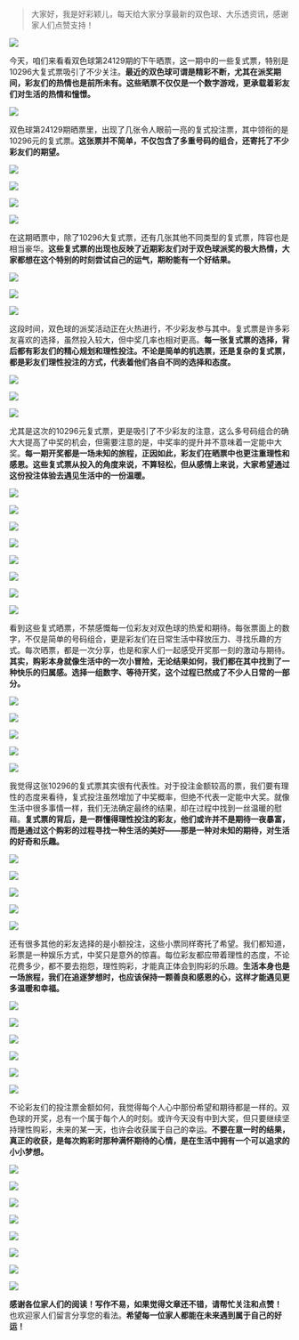 > 大家好，我是好彩颖儿，每天给大家分享最新的双色球、大乐透资讯，感谢家人们点赞支持！

![](https://cdn.jsdelivr.net/gh/wangwenjie1314/PicCDN/2024-7-11/1720660897499-image.png)


今天，咱们来看看双色球第24129期的下午晒票，这一期中的一些复式票，特别是10296大复式票吸引了不少关注。**最近的双色球可谓是精彩不断，尤其在派奖期间，彩友们的热情也是前所未有。这些晒票不仅仅是一个数字游戏，更承载着彩友们对生活的热情和憧憬。**


![](https://cdn.jsdelivr.net/gh/wangwenjie1314/PicCDN/2024-11-10/1731226071942-image.png)


双色球第24129期晒票里，出现了几张令人眼前一亮的复式投注票，其中领衔的是10296元的复式票。**这张票并不简单，不仅包含了多重号码的组合，还寄托了不少彩友们的期望。**


![](https://cdn.jsdelivr.net/gh/wangwenjie1314/PicCDN/2024-11-10/1731226083155-image.png)

![](https://cdn.jsdelivr.net/gh/wangwenjie1314/PicCDN/2024-11-10/1731226079143-image.png)


![](https://cdn.jsdelivr.net/gh/wangwenjie1314/PicCDN/2024-11-10/1731226098235-image.png)


![](https://cdn.jsdelivr.net/gh/wangwenjie1314/PicCDN/2024-11-10/1731226120540-image.png)


在这期晒票中，除了10296大复式票，还有几张其他不同类型的复式票，阵容也是相当豪华。**这些复式票的出现也反映了近期彩友们对于双色球派奖的极大热情，大家都想在这个特别的时刻尝试自己的运气，期盼能有一个好结果。**

![](https://cdn.jsdelivr.net/gh/wangwenjie1314/PicCDN/2024-11-10/1731226103130-image.png)


![](https://cdn.jsdelivr.net/gh/wangwenjie1314/PicCDN/2024-11-10/1731226092588-image.png)

![](https://cdn.jsdelivr.net/gh/wangwenjie1314/PicCDN/2024-11-10/1731226088720-image.png)


这段时间，双色球的派奖活动正在火热进行，不少彩友参与其中。复式票是许多彩友喜欢的选择，虽然投入较大，但中奖几率也相对更高。**每一张复式票的选择，背后都有彩友们的精心规划和理性投注。不论是简单的机选票，还是复杂的复式票，都是彩友们理性投注的方式，代表着他们各自不同的选择和态度。**


![](https://cdn.jsdelivr.net/gh/wangwenjie1314/PicCDN/2024-11-10/1731226134195-image.png)

![](https://cdn.jsdelivr.net/gh/wangwenjie1314/PicCDN/2024-11-10/1731226130431-image.png)

![](https://cdn.jsdelivr.net/gh/wangwenjie1314/PicCDN/2024-11-10/1731226126876-image.png)


尤其是这次的10296元复式票，更是吸引了不少彩友的注意，这么多号码组合的确大大提高了中奖的机会，但需要注意的是，中奖率的提升并不意味着一定能中大奖。**每一期开奖都是一场未知的旅程，正因如此，彩友们在晒票中也更注重理性和感恩。这些复式票从投入的角度来说，不算轻松，但从感情上来说，大家希望通过这份投注体验去遇见生活中的一份温暖。**


![](https://cdn.jsdelivr.net/gh/wangwenjie1314/PicCDN/2024-11-10/1731226144167-image.png)

![](https://cdn.jsdelivr.net/gh/wangwenjie1314/PicCDN/2024-11-10/1731226140120-image.png)


![](https://cdn.jsdelivr.net/gh/wangwenjie1314/PicCDN/2024-11-10/1731226152822-image.png)

![](https://cdn.jsdelivr.net/gh/wangwenjie1314/PicCDN/2024-11-10/1731226235915-image.png)


![](https://cdn.jsdelivr.net/gh/wangwenjie1314/PicCDN/2024-11-10/1731226268883-image.png)

![](https://cdn.jsdelivr.net/gh/wangwenjie1314/PicCDN/2024-11-10/1731226264027-image.png)

![](https://cdn.jsdelivr.net/gh/wangwenjie1314/PicCDN/2024-11-10/1731226260178-image.png)

![](https://cdn.jsdelivr.net/gh/wangwenjie1314/PicCDN/2024-11-10/1731226255255-image.png)


看到这些复式晒票，不禁感慨每一位彩友对双色球的热爱和期待。每张票面上的数字，不仅是简单的号码组合，更是彩友们在日常生活中释放压力、寻找乐趣的方式。每次晒票，都是一次分享，也是和家人们一起感受开奖那一刻的激动与期待。**其实，购彩本身就像生活中的一次小冒险，无论结果如何，我们都在其中找到了一种快乐的归属感。选择一组数字、等待开奖，这个过程已然成了不少人日常的一部分。**

![](https://cdn.jsdelivr.net/gh/wangwenjie1314/PicCDN/2024-11-10/1731226249790-image.png)


![](https://cdn.jsdelivr.net/gh/wangwenjie1314/PicCDN/2024-11-10/1731226178006-image.png)

![](https://cdn.jsdelivr.net/gh/wangwenjie1314/PicCDN/2024-11-10/1731226173787-image.png)

![](https://cdn.jsdelivr.net/gh/wangwenjie1314/PicCDN/2024-11-10/1731226168784-image.png)

![](https://cdn.jsdelivr.net/gh/wangwenjie1314/PicCDN/2024-11-10/1731226243999-image.png)


我觉得这张10296的复式票其实很有代表性。对于投注金额较高的票，我们要有理性的态度来看待，复式投注虽然增加了中奖概率，但绝不代表一定能中大奖。就像生活中很多事情一样，我们无法确定最终的结果，却在过程中找到一丝温暖的慰藉。**复式票的背后，是一群懂得理性投注的彩友，他们或许并不是期待一夜暴富，而是通过这个购彩的过程寻找一种生活的美好——那是一种对未知的期待，对生活的好奇和乐趣。**


![](https://cdn.jsdelivr.net/gh/wangwenjie1314/PicCDN/2024-11-10/1731226212834-image.png)

![](https://cdn.jsdelivr.net/gh/wangwenjie1314/PicCDN/2024-11-10/1731226209186-image.png)

![](https://cdn.jsdelivr.net/gh/wangwenjie1314/PicCDN/2024-11-10/1731226204984-image.png)

![](https://cdn.jsdelivr.net/gh/wangwenjie1314/PicCDN/2024-11-10/1731226300693-image.png)


![](https://cdn.jsdelivr.net/gh/wangwenjie1314/PicCDN/2024-11-10/1731226292130-image.png)

还有很多其他的彩友选择的是小额投注，这些小票同样寄托了希望。我们都知道，彩票是一种娱乐方式，中奖只是意外的惊喜。每位彩友都应带着理性的态度，不论花费多少，都不要去抱怨，理性购彩，才能真正体会到购彩的乐趣。**生活本身也是一场旅程，我们在追逐梦想时，也应该保持一颗善良和感恩的心，这样才能遇见更多温暖和幸福。**

![](https://cdn.jsdelivr.net/gh/wangwenjie1314/PicCDN/2024-11-10/1731226199336-image.png)

![](https://cdn.jsdelivr.net/gh/wangwenjie1314/PicCDN/2024-11-10/1731226194292-image.png)

![](https://cdn.jsdelivr.net/gh/wangwenjie1314/PicCDN/2024-11-10/1731226275034-image.png)


![](https://cdn.jsdelivr.net/gh/wangwenjie1314/PicCDN/2024-11-10/1731226287393-image.png)

![](https://cdn.jsdelivr.net/gh/wangwenjie1314/PicCDN/2024-11-10/1731226315960-image.png)

![](https://cdn.jsdelivr.net/gh/wangwenjie1314/PicCDN/2024-11-10/1731226348166-image.png)


不论彩友们的投注票金额如何，我觉得每个人心中那份希望和期待都是一样的。双色球的开奖，总有一个属于每个人的时刻。或许今天没有中到大奖，但只要继续坚持理性购彩，未来的某一天，也许会收获属于自己的幸运。**不要在意一时的结果，真正的收获，是每次购彩时那种满怀期待的心情，是在生活中拥有一个可以追求的小小梦想。**


![](https://cdn.jsdelivr.net/gh/wangwenjie1314/PicCDN/2024-11-10/1731226333091-image.png)


![](https://cdn.jsdelivr.net/gh/wangwenjie1314/PicCDN/2024-11-10/1731226308792-image.png)


![](https://cdn.jsdelivr.net/gh/wangwenjie1314/PicCDN/2024-11-10/1731226219810-image.png)

![](https://cdn.jsdelivr.net/gh/wangwenjie1314/PicCDN/2024-11-10/1731226224460-image.png)

![](https://cdn.jsdelivr.net/gh/wangwenjie1314/PicCDN/2024-11-10/1731226281312-image.png)

![](https://cdn.jsdelivr.net/gh/wangwenjie1314/PicCDN/2024-11-10/1731226341619-image.png)


![](https://cdn.jsdelivr.net/gh/wangwenjie1314/PicCDN/2024-11-10/1731226189041-image.png)

![](https://cdn.jsdelivr.net/gh/wangwenjie1314/PicCDN/2024-11-10/1731226185038-image.png)


**感谢各位家人们的阅读！写作不易，如果觉得文章还不错，请帮忙关注和点赞！** 也欢迎家人们留言分享您的看法。**希望每一位家人都能在未来遇到属于自己的好运！**